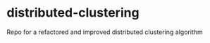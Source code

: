 distributed-clustering
======================

Repo for a refactored and improved distributed clustering algorithm
